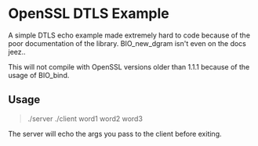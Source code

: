 # OpenSSL DTLS Example

A simple DTLS echo example made extremely hard to code because of the poor documentation of the library. BIO_new_dgram isn't even on the docs jeez..

This will not compile with OpenSSL versions older than 1.1.1 because of the usage of BIO_bind.

## Usage

> ./server
> ./client word1 word2 word3

The server will echo the args you pass to the client before exiting.